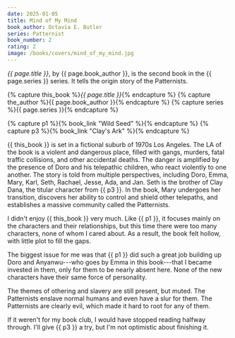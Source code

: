 ```yaml
---
date: 2025-01-05
title: Mind of My Mind
book_author: Octavia E. Butler
series: Patternist
book_number: 2
rating: 2
image: /books/covers/mind_of_my_mind.jpg
---
```


<cite class="book-title">{{ page.title }}</cite>, by <span
class="author-name">{{ page.book_author }}</span>, is the second book in the
<span class="book-series">{{ page.series }}</span> series. It tells the origin
story of the Patternists.

{% capture this_book %}<cite class="book-title">{{ page.title }}</cite>{% endcapture %}
{% capture the_author %}<span class="author-name">{{ page.book_author }}</span>{% endcapture %}
{% capture series %}<span class="book-series">{{ page.series }}</span>{% endcapture %}

{% capture p1 %}{% book_link "Wild Seed" %}{% endcapture %}
{% capture p3 %}{% book_link "Clay's Ark" %}{% endcapture %}

{{ this_book }} is set in a fictional suburb of 1970s Los Angeles. The LA of
the book is a violent and dangerous place, filled with gangs, murders, fatal
traffic collisions, and other accidental deaths. The danger is amplified by
the presence of Doro and his telepathic children, who react violently to one
another. The story is told from multiple perspectives, including Doro, Emma,
Mary, Karl, Seth, Rachael, Jesse, Ada, and Jan. Seth is the brother of Clay
Dana, the titular character from {{ p3 }}. In the book, Mary undergoes her
transition, discovers her ability to control and shield other telepaths, and
establishes a massive community called the Patternists.

I didn't enjoy {{ this_book }} very much. Like {{ p1 }}, it focuses mainly on
the characters and their relationships, but this time there were too many
characters, none of whom I cared about. As a result, the book felt hollow,
with little plot to fill the gaps.

The biggest issue for me was that {{ p1 }} did such a great job building up
Doro and Anyanwu---who goes by Emma in this book---that I became invested in
them, only for them to be nearly absent here. None of the new characters have
their same force of personality.

The themes of othering and slavery are still present, but muted. The
Patternists enslave normal humans and even have a slur for them. The
Patternists are clearly evil, which made it hard to root for any of them.

If it weren't for my book club, I would have stopped reading halfway through.
I'll give {{ p3 }} a try, but I'm not optimistic about finishing it.
